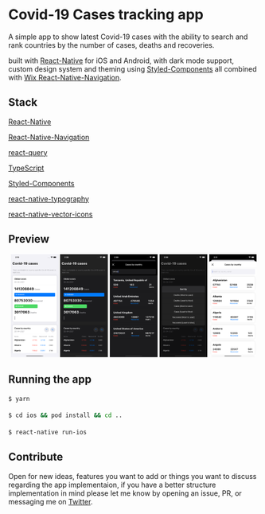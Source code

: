 # Covid-19 Cases tracking app

A simple app to show latest Covid-19 cases with the ability to search and rank countries by the number of cases, deaths and recoveries.

built with [React-Native](https://github.com/facebook/react-native) for iOS and Android, with dark mode support, custom design system and theming using [Styled-Components](https://www.styled-components.com/) all combined with [Wix  React-Native-Navigation](https://github.com/wix/react-native-navigation/).

## Stack

[React-Native](https://github.com/facebook/react-native)

[React-Native-Navigation](https://github.com/wix/react-native-navigation/)

[react-query](https://react-query.tanstack.com)

[TypeScript](https://www.typescriptlang.org/)

[Styled-Components](https://www.styled-components.com/)

[react-native-typography](https://github.com/hectahertz/react-native-typography)

[react-native-vector-icons](https://github.com/oblador/react-native-vector-icons/issues)

## Preview

<p align="center">
  <img width="19%" src="src/assets/screenshots/1.png" />
  <img width="19%" src="src/assets/screenshots/2.png" />
  <img width="19%" src="src/assets/screenshots/3.png" />
  <img width="19%" src="src/assets/screenshots/4.png" />
  <img width="19%" src="src/assets/screenshots/5.png" />
</p>

## Running the app

```bash
$ yarn

$ cd ios && pod install && cd ..

$ react-native run-ios
```

## Contribute

Open for new ideas, features you want to add or things you want to discuss regarding the app implementaion, if you have a better structure implementation in mind please let me know by opening an issue, PR, or messaging me on [Twitter](https://twitter.com/hussein_dev).
